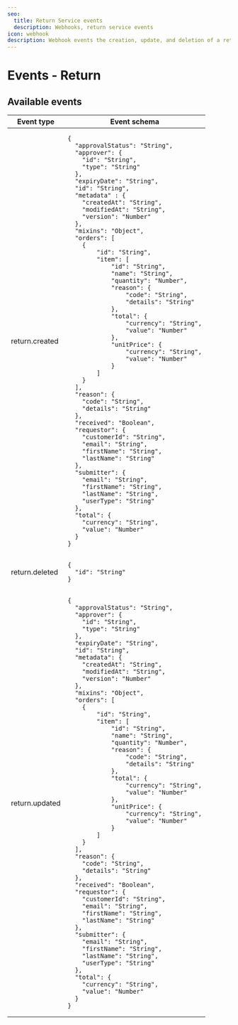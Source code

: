 ```yaml
---
seo:
  title: Return Service events
  description: Webhooks, return service events
icon: webhook
description: Webhook events the creation, update, and deletion of a return.
---
```


# Events - Return

## Available events

<table><thead><tr><th>Event type</th><th>Event schema</th></tr></thead><tbody><tr><td>return.created</td><td><pre class="language-json"><code class="lang-json">{
  "approvalStatus": "String",
  "approver": {
    "id": "String",
    "type": "String"
  },
  "expiryDate": "String",
  "id": "String",
  "metadata" : {
    "createdAt": "String",
    "modifiedAt": "String",
    "version": "Number"
  },
  "mixins": "Object",
  "orders": [
    {
        "id": "String",
        "item": [
            "id": "String",
            "name": "String",
            "quantity": "Number",
            "reason": {
                "code": "String",
                "details": "String"
            },
            "total": {
                "currency": "String",
                "value": "Number"
            },
            "unitPrice": {
                "currency": "String",
                "value": "Number"
            }
        ]
    }
  ],
  "reason": {
    "code": "String",
    "details": "String"
  },
  "received": "Boolean",
  "requestor": {
    "customerId": "String",
    "email": "String",
    "firstName": "String",
    "lastName": "String"
  },
  "submitter": {
    "email": "String",
    "firstName": "String",
    "lastName": "String",
    "userType": "String"
  },
  "total": {
    "currency": "String",
    "value": "Number"
  }
}
</code></pre></td></tr><tr><td>return.deleted</td><td><pre class="language-json"><code class="lang-json">{
  "id": "String"
}
</code></pre></td></tr><tr><td>return.updated</td><td><pre class="language-json"><code class="lang-json">{
  "approvalStatus": "String",
  "approver": {
    "id": "String",
    "type": "String"
  },
  "expiryDate": "String",
  "id": "String",
  "metadata": {
    "createdAt": "String",
    "modifiedAt": "String",
    "version": "Number"
  },
  "mixins": "Object",
  "orders": [
    {
        "id": "String",
        "item": [
            "id": "String",
            "name": "String",
            "quantity": "Number",
            "reason": {
                "code": "String",
                "details": "String"
            },
            "total": {
                "currency": "String",
                "value": "Number"
            },
            "unitPrice": {
                "currency": "String",
                "value": "Number"
            }
        ]
    }
  ],
  "reason": {
    "code": "String",
    "details": "String"
  },
  "received": "Boolean",
  "requestor": {
    "customerId": "String",
    "email": "String",
    "firstName": "String",
    "lastName": "String"
  },
  "submitter": {
    "email": "String",
    "firstName": "String",
    "lastName": "String",
    "userType": "String"
  },
  "total": {
    "currency": "String",
    "value": "Number"
  }
}
</code></pre></td></tr></tbody></table>
